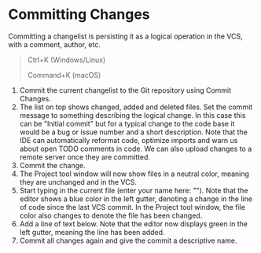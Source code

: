 # Committing Changes

Committing a changelist is persisting it as a logical operation in the VCS, with a comment, author, etc.

> Ctrl+K (Windows/Linux)
>
> Command+K (macOS)

1. Commit the current changelist to the Git repository using Commit Changes.
2. The list on top shows changed, added and deleted files.
   Set the commit message to something describing the logical change.
   In this case this can be "Initial commit" but for a typical change to the code base it would be a bug or issue
   number and a short description.
   Note that the IDE can automatically reformat code, optimize imports and warn us about open TODO comments in code.
   We can also upload changes to a remote server once they are committed.
3. Commit the change.
4. The Project tool window will now show files in a neutral color, meaning they are unchanged and in the VCS.
5. Start typing in the current file (enter your name here: ""). Note that the editor shows a blue color
   in the left gutter, denoting a change in the line of code since the last VCS commit.
   In the Project tool window, the file color also changes to denote the file has been changed.
6. Add a line of text below. Note that the editor now displays green in the left gutter, meaning the line has been
   added.
7. Commit all changes again and give the commit a descriptive name.
